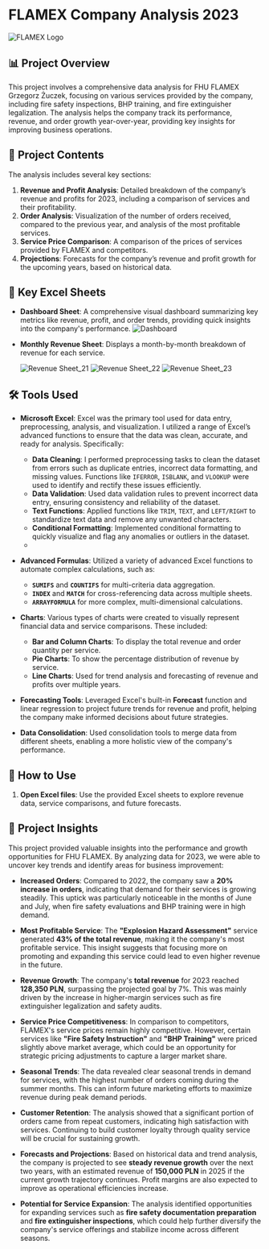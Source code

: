 # FLAMEX Company Analysis 2023

![FLAMEX Logo](https://github.com/SnajperHS/Flamex/blob/main/logo.PNG?raw=true)

## 📊 Project Overview

This project involves a comprehensive data analysis for FHU FLAMEX Grzegorz Żuczek, focusing on various services provided by the company, including fire safety inspections, BHP training, and fire extinguisher legalization. The analysis helps the company track its performance, revenue, and order growth year-over-year, providing key insights for improving business operations.

## 📑 Project Contents

The analysis includes several key sections:

1. **Revenue and Profit Analysis**: Detailed breakdown of the company’s revenue and profits for 2023, including a comparison of services and their profitability.
2. **Order Analysis**: Visualization of the number of orders received, compared to the previous year, and analysis of the most profitable services.
3. **Service Price Comparison**: A comparison of the prices of services provided by FLAMEX and competitors.
4. **Projections**: Forecasts for the company’s revenue and profit growth for the upcoming years, based on historical data.


## 📅 Key Excel Sheets

- **Dashboard Sheet**: A comprehensive visual dashboard summarizing key metrics like revenue, profit, and order trends, providing quick insights into the company's performance.
  ![Dashboard](https://github.com/SnajperHS/Flamex/blob/main/Dashboard.PNG?raw=true)
  
- **Monthly Revenue Sheet**: Displays a month-by-month breakdown of revenue for each service.
  
  ![Revenue Sheet_21](https://github.com/SnajperHS/Flamex/blob/main/21.PNG?raw=true)
  ![Revenue Sheet_22](https://github.com/SnajperHS/Flamex/blob/main/22.PNG?raw=true)
  ![Revenue Sheet_23](https://github.com/SnajperHS/Flamex/blob/main/23.PNG?raw=true)


## 🛠 Tools Used

- **Microsoft Excel**: Excel was the primary tool used for data entry, preprocessing, analysis, and visualization. I utilized a range of Excel’s advanced functions to ensure that the data was clean, accurate, and ready for analysis. Specifically:
  - **Data Cleaning**: I performed preprocessing tasks to clean the dataset from errors such as duplicate entries, incorrect data formatting, and missing values. Functions like `IFERROR`, `ISBLANK`, and `VLOOKUP` were used to identify and rectify these issues efficiently.
  - **Data Validation**: Used data validation rules to prevent incorrect data entry, ensuring consistency and reliability of the dataset.
  - **Text Functions**: Applied functions like `TRIM`, `TEXT`, and `LEFT/RIGHT` to standardize text data and remove any unwanted characters.
  - **Conditional Formatting**: Implemented conditional formatting to quickly visualize and flag any anomalies or outliers in the dataset.
  -  
- **Advanced Formulas**: Utilized a variety of advanced Excel functions to automate complex calculations, such as:
  - **`SUMIFS`** and **`COUNTIFS`** for multi-criteria data aggregation.
  - **`INDEX`** and **`MATCH`** for cross-referencing data across multiple sheets.
  - **`ARRAYFORMULA`** for more complex, multi-dimensional calculations.
  
- **Charts**: Various types of charts were created to visually represent financial data and service comparisons. These included:
  - **Bar and Column Charts**: To display the total revenue and order quantity per service.
  - **Pie Charts**: To show the percentage distribution of revenue by service.
  - **Line Charts**: Used for trend analysis and forecasting of revenue and profits over multiple years.
  
- **Forecasting Tools**: Leveraged Excel's built-in **Forecast** function and linear regression to project future trends for revenue and profit, helping the company make informed decisions about future strategies.
  
- **Data Consolidation**: Used consolidation tools to merge data from different sheets, enabling a more holistic view of the company's performance.


## 🚀 How to Use

1. **Open Excel files**: Use the provided Excel sheets to explore revenue data, service comparisons, and future forecasts.

## 🌟 Project Insights

This project provided valuable insights into the performance and growth opportunities for FHU FLAMEX. By analyzing data for 2023, we were able to uncover key trends and identify areas for business improvement:

- **Increased Orders**: Compared to 2022, the company saw a **20% increase in orders**, indicating that demand for their services is growing steadily. This uptick was particularly noticeable in the months of June and July, when fire safety evaluations and BHP training were in high demand.
  
- **Most Profitable Service**: The **"Explosion Hazard Assessment"** service generated **43% of the total revenue**, making it the company's most profitable service. This insight suggests that focusing more on promoting and expanding this service could lead to even higher revenue in the future.

- **Revenue Growth**: The company's **total revenue** for 2023 reached **128,350 PLN**, surpassing the projected goal by 7%. This was mainly driven by the increase in higher-margin services such as fire extinguisher legalization and safety audits.

- **Service Price Competitiveness**: In comparison to competitors, FLAMEX's service prices remain highly competitive. However, certain services like **"Fire Safety Instruction"** and **"BHP Training"** were priced slightly above market average, which could be an opportunity for strategic pricing adjustments to capture a larger market share.

- **Seasonal Trends**: The data revealed clear seasonal trends in demand for services, with the highest number of orders coming during the summer months. This can inform future marketing efforts to maximize revenue during peak demand periods.

- **Customer Retention**: The analysis showed that a significant portion of orders came from repeat customers, indicating high satisfaction with services. Continuing to build customer loyalty through quality service will be crucial for sustaining growth.

- **Forecasts and Projections**: Based on historical data and trend analysis, the company is projected to see **steady revenue growth** over the next two years, with an estimated revenue of **150,000 PLN** in 2025 if the current growth trajectory continues. Profit margins are also expected to improve as operational efficiencies increase.

- **Potential for Service Expansion**: The analysis identified opportunities for expanding services such as **fire safety documentation preparation** and **fire extinguisher inspections**, which could help further diversify the company's service offerings and stabilize income across different seasons.

